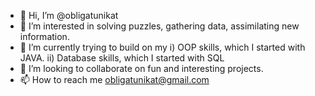 - 👋 Hi, I’m @obligatunikat
- 👀 I’m interested in solving puzzles, gathering data, assimilating new information. 
- 🌱 I’m currently trying to build on my i) OOP skills, which I started with JAVA. ii) Database skills, which I started with SQL
- 💞️ I’m looking to collaborate on fun and interesting projects. 
- 📫 How to reach me obligatunikat@gmail.com
